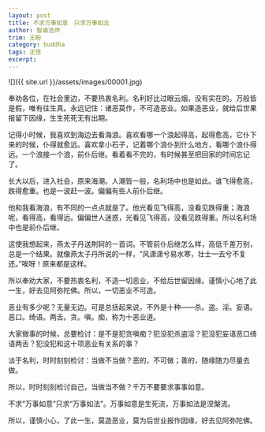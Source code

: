 ```yaml
---
layout: post
title: 不求万事如意　只求万事如法
author: 智谕法师
trim: 王盼
category: buddha
tags: 正信
excerpt:
---
```


![]({{ site.url }}/assets/images/00001.jpg)

奉劝各位，在社会里边，不要热衷名利。名利好比过眼云烟，没有实在的。万般皆是假，唯有往生真。永远记住：诸恶莫作，不可造恶业。如果造恶业，就给后世果报留下因缘，生生死死无有出期。

记得小时候，我喜欢到海边去看海浪。喜欢看哪一个浪起得高，起得愈高，它仆下来的时候，仆得就愈远。喜欢拿小石子，记着哪个浪仆到什么地方，看哪个浪仆得远。一个浪接一个浪，前仆后继。看着看不完的，有时候甚至把回家的时间忘记了。

长大以后，进入社会，原来海潮。人潮皆一般，名利场中也是如此。谁飞得愈高，跌得愈重。也是一波赶一波。偏偏有些人前仆后继。

他和我看海浪，有不同的一点点就是了。他光看见飞得高，没看见跌得重；海浪呢，看得高，看得远。偏偏世人迷惑，光看见飞得高，没看见跌得重。所以名利场中也是前仆后继。

这使我想起来，燕太子丹送荆轲的一首词。不管前仆后继怎么样，高低千差万别，总是一个结果。就像燕太子丹所说的一样，“风潇潇兮易水寒，壮士一去兮不复还。”唉呀！原来都是这样。

所以奉劝大家，不要热衷名利，不造一切恶业，不给后世留因缘。谨慎小心地了此一生，好去见阿弥陀佛。所以，一切恶业不可造。

恶业有多少呢？无量无边。可是总括起来说，不外是十种——杀。盗。淫。妄语。恶口。绮语。两舌。贪。嗔。痴，称为十恶业道。

大家做事的时候，总要检讨：是不是犯贪嗔痴？犯没犯杀盗淫？犯没犯妄语恶口绮语两舌？犯没犯和这十项恶业有关系的事？

淡于名利，时时刻刻检讨：当做不当做？恶的，不可做；善的，随缘随力尽量去做。

所以，时时刻刻检讨自己，当做当不做？千万不要要求事事如意。

不求“万事如意”只求“万事如法”。万事如意是生死流，万事如法是涅槃流。

所以，谨慎小心，了此一生，莫造恶业，莫为后世业报作因缘，好去见阿弥陀佛。
